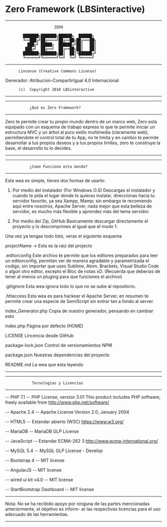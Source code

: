 # Zero Framework (LBSinteractive)

********************************************************
                          ZERO

            ███████╗███████╗██████╗  ██████╗
            ╚══███╔╝██╔════╝██╔══██╗██╔═══██╗
              ███╔╝ █████╗  ██████╔╝██║   ██║
             ███╔╝  ██╔══╝  ██╔══██╗██║   ██║
            ███████╗███████╗██║  ██║╚██████╔╝
            ╚══════╝╚══════╝╚═╝  ╚═╝ ╚═════╝

********************************************************
          Lincense (Creative Commons License)

Generador: Atribucion-CompartirIgual 4.0 Internacional

          (c)  Copyright 2018 LBSinteractive
********************************************************





********************************************************
               ¿Qué es Zero Framework?
********************************************************
Zero te permite crear tu propio mundo dentro de un marco
web, Zero esta equipado con un esquema de trabajo express
lo que te permite iniciar un estructura MVC y un árbol
al puro estilo multimedia (claramente web), permitiendote
el control total de tu App, no te limita y en cambio te
permite desarrollar a tus propios deseos y a tus propios
limites, zero te construye la base, el desarrollo tu lo
decides.
********************************************************




********************************************************
               ¿Como Funciona esta monda?
********************************************************
Esta wea es simple, tienes dos formas de usarlo:

1. Por medio del instalador (For Windows O.S)
Descargas el instalador y cuando te pida el lugar donde
lo quieras instalar, direccionas hacia tu servidor
favorito, ya sea Xampp, Mamp; sin embargo te recomiendo
aquí entre nosotros, Apache Server, nada mejor que esta
belleza de servidor, es mucho más flexible y aprendez
más del tema servidor.

2. Por medio del Zip, GitHub
Basicamente descargar directamente el proyecto y lo
descomprimes al igual que el modo 1.


Una vez ya tengas todo listo, veras el siguiente esquema

projectName -> Esta es la raiz del projecto

.editorconfig
Este archivo te permite que los editores preparados para
leer un editorconfig, permitan ver de manera agradable y
parametrizada el codigo, sin importar que uses Sublime,
Atom, Brackets, Visual Studio Code o algún otro editor,
excepto el Bloc de notas xD. (Recuerda que deberias de
tener al menos un pluging para que funciones el
archivo)


.gitignore
Esta wea ignora todo lo que no se sube al repositorio.


.httaccess
Esta wea es para hackear el Apache Server, en resumen
te permite crear una especie de SemiScript sin entrar
tan a fondo al server.


index_Generator.php
Copia de nuestro generador, pensando en cambiar esto


index.php
Página por defecto (HOME)


LICENSE
Lincencia desde GitHub


package-lock.json
Control de versionamientos NPM


package.json
Nuestras dependencias del proyecto


README.md
La wea que esta leyendo


********************************************************




*******************************************************
                Tecnologías y Licencias
********************************************************

-- PHP 7.1 --
PHP License, version 3.01
This product includes PHP software, freely available from
<http://www.php.net/software/>


-- Apache 2.4 --
Apache License
Version 2.0, January 2004


-- HTML5 --
Estandar abierto (W3C)
https://www.w3.org/


-- MariaDB --
MariaDB GLP License


-- JavaScript --
Estandar ECMA-262 3
http://www.ecma-international.org/


-- MySQL 5.4 --
MySQL GLP License - Develop


-- Bootstrap 4 --
MIT license


-- AngularJS --
MIT license


-- wired ui kit v4.0 --
MIT license


-- StartBootstrap Dashboard --
MIT license


*******************************************************
Nota: No se ha recibido apoyo por ninguna de las partes
      mencionadas anteriormente, el objetivo es inform-
      ar las respectivas licencias para el uso adecuado
      de las herramientas.
*******************************************************
